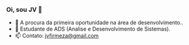 ### Oi, sou JV 👋

- 🤔 A procura da primeira oportunidade na área de desenvolvimento..
- 🌱 Estudante de ADS (Analise e Desenvolvimento de Sistemas).
- 📫 Contato: jvfirmeza@gmail.com
